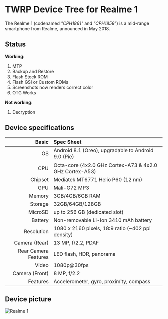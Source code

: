 TWRP Device Tree for Realme 1
===========================================

The Realme 1 (codenamed _"CPH1861"_ and _"CPH1859"_) is a mid-range smartphone from Realme, announced in May 2018.

## Status

**Working**:

1. MTP
2. Backup and Restore
3. Flash Stock ROM
4. Flash GSI or Custom ROMs
5. Screenshots now renders correct color
6. OTG Works

**Not working**:

1. Decryption


## Device specifications

Basic   | Spec Sheet
-------:|:-------------------------
OS	| Android 8.1 (Oreo), upgradable to Android 9.0 (Pie)	
CPU     | Octa-core (4x2.0 GHz Cortex-A73 & 4x2.0 GHz Cortex-A53)
Chipset | Mediatek MT6771 Helio P60 (12 nm)
GPU     | Mali-G72 MP3
Memory  | 3GB/4GB/6GB RAM
Storage | 32GB/64GB/128GB
MicroSD | up to 256 GB (dedicated slot)
Battery | Non-removable Li-Ion 3410 mAh battery
Resolution | 1080 x 2160 pixels, 18:9 ratio (~402 ppi density)
Camera (Rear)  | 13 MP, f/2.2, PDAF
Rear Camera Features | LED flash, HDR, panorama
Video	| 1080p@30fps	
Camera (Front)  | 8 MP, f/2.2
Features| Accelerometer, gyro, proximity, compass	

## Device picture

![Realme 1](https://images-na.ssl-images-amazon.com/images/I/61lb8GlUZ6L._SL1000_.jpg "Realme 1")



